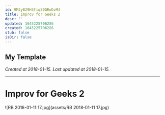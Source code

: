 ```yaml
---
id: 9M2y829H5fiq30GRwDvM4
title: Improv for Geeks 2
desc: ''
updated: 1645225706286
created: 1645225706286
stub: false
isDir: false
---
```

My Template
---

_Created at 2018-01-15._
_Last updated at 2018-01-15._




---

# Improv for Geeks 2


![RB 2018-01-11 17.jpg](assets/RB 2018-01-11 17.jpg)

